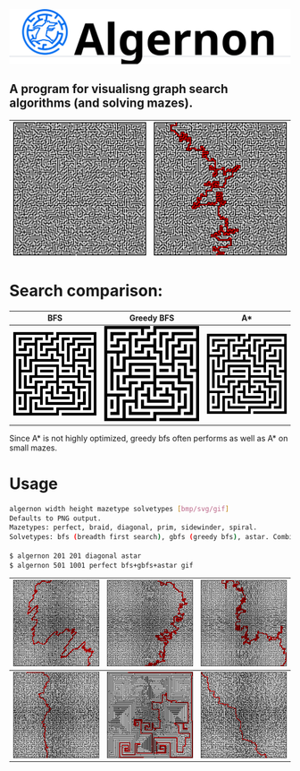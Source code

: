 <img src="imgs\logo\algernon_l_t.svg">

## A program for visualisng graph search algorithms (and solving mazes).

![](imgs/_unsolved.png)  |  ![](imgs/_solved.png)
:-------------------------:|:-------------------------:

# Search comparison:

BFS | Greedy BFS | A*
:-------------------------:|:-------------------------:|:-------------------------:
![](imgs/_bfs.gif) | ![](imgs/_gbfs.gif) | ![](imgs/_astar.gif)

Since A* is not highly optimized, greedy bfs often performs as well as A* on small mazes.

# Usage

```bash
algernon width height mazetype solvetypes [bmp/svg/gif]
Defaults to PNG output.
Mazetypes: perfect, braid, diagonal, prim, sidewinder, spiral.
Solvetypes: bfs (breadth first search), gbfs (greedy bfs), astar. Combine with + to compare.

$ algernon 201 201 diagonal astar
$ algernon 501 1001 perfect bfs+gbfs+astar gif
```

![](imgs/_maze_diagonal_astar_s.png) | ![](imgs/_maze_perfect_astar_s.png) | ![](imgs/_maze_braid_astar_s.png)
:-------------------------:|:-------------------------:|:-------------------------:
![](imgs/_maze_sidewinder_astar_s.png) | ![](imgs/_maze_spiral_astar_s.png) | ![](imgs/_maze_prim_astar_s.png)